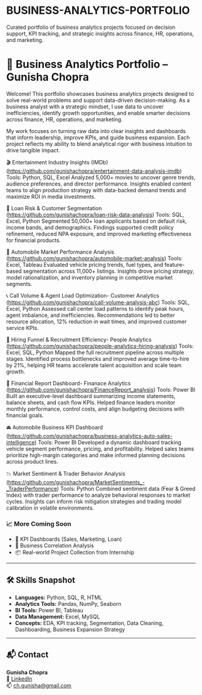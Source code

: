 # BUSINESS-ANALYTICS-PORTFOLIO
Curated portfolio of business analytics projects focused on decision support, KPI tracking, and strategic insights across finance, HR, operations, and marketing.

# 🧠 Business Analytics Portfolio – Gunisha Chopra

Welcome! This portfolio showcases business analytics projects designed to solve real-world problems and support data-driven decision-making. As a business analyst with a strategic mindset, I use data to uncover inefficiencies, identify growth opportunities, and enable smarter decisions across finance, HR, operations, and marketing.

My work focuses on turning raw data into clear insights and dashboards that inform leadership, improve KPIs, and guide business expansion. Each project reflects my ability to blend analytical rigor with business intuition to drive tangible impact.

🎬 Entertainment Industry Insights (IMDb) (https://github.com/gunishachopra/entertainment-data-analysis-imdb)
Tools: Python, SQL, Excel
Analyzed 5,000+ movies to uncover genre trends, audience preferences, and director performance. Insights enabled content teams to align production strategy with data-backed demand trends and maximize ROI in media investments.

🏦 Loan Risk & Customer Segmentation (https://github.com/gunishachopra/loan-risk-data-analysis)
Tools: SQL, Excel, Python
Segmented 50,000+ loan applicants based on default risk, income bands, and demographics. Findings supported credit policy refinement, reduced NPA exposure, and improved marketing effectiveness for financial products.

🚗 Automobile Market Performance Analysis (https://github.com/gunishachopra/automobile-market-analysis)
Tools: Excel, Tableau
Evaluated vehicle pricing trends, fuel types, and feature-based segmentation across 11,000+ listings. Insights drove pricing strategy, model rationalization, and inventory planning in competitive market segments.

📞 Call Volume & Agent Load Optimization- Customer Analytics (https://github.com/gunishachopra/call-volume-analysis-abc)
Tools: SQL, Excel, Python
Assessed call center load patterns to identify peak hours, agent imbalance, and inefficiencies. Recommendations led to better resource allocation, 12% reduction in wait times, and improved customer service KPIs.

👥 Hiring Funnel & Recruitment Efficiency- People Analytics (https://github.com/gunishachopra/people-analytics-hiring-analysis)
Tools: Excel, SQL, Python
Mapped the full recruitment pipeline across multiple stages. Identified process bottlenecks and improved average time-to-hire by 21%, helping HR teams accelerate talent acquisition and scale team growth.

💼 Financial Report Dashboard- Finanace Analytics (https://github.com/gunishachopra/FinanceReport_analysis)
Tools: Power BI
Built an executive-level dashboard summarizing income statements, balance sheets, and cash flow KPIs. Helped finance leaders monitor monthly performance, control costs, and align budgeting decisions with financial goals.

🚘 Automobile Business KPI Dashboard (https://github.com/gunishachopra/business-analytics-auto-sales-intelligence)
Tools: Power BI
Developed a dynamic dashboard tracking vehicle segment performance, pricing, and profitability. Helped sales teams prioritize high-margin categories and make informed planning decisions across product lines.

📉 Market Sentiment & Trader Behavior Analysis (https://github.com/gunishachopra/MarketSentiments_-_TraderPerformance)
Tools: Python
Combined sentiment data (Fear & Greed Index) with trader performance to analyze behavioral responses to market cycles. Insights can inform risk mitigation strategies and trading model calibration in volatile environments.

### 📈 More Coming Soon
- 🔧 KPI Dashboards (Sales, Marketing, Loan)  
- 🧪 Business Correlation Analysis  
- 📦 Real-world Project Collection from Internship

---

## 🛠️ Skills Snapshot

- **Languages:** Python, SQL, R, HTML  
- **Analytics Tools:** Pandas, NumPy, Seaborn  
- **BI Tools:** Power BI, Tableau  
- **Data Management:** Excel, MySQL  
- **Concepts:** EDA, KPI tracking, Segmentation, Data Cleaning, Dashboarding, Business Expansion Strategy

---

## 📬 Contact

**Gunisha Chopra**  
🔗 [LinkedIn](https://www.linkedin.com/in/gunisha-chopra-b16768262/)  
📫 ch.gunisha@gmail.com
